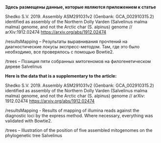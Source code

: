 **Здесь размещены данные, которые являются приложением к статье**

Shedko S.V. 2019. Assembly ASM291031v2 (Genbank: GCA_002910315.2) identified as assembly of the Northern Dolly Varden (Salvelinus malma malma) genome, and not the Arctic char (S. alpinus) genome // arXiv:1912.02474 
https://arxiv.org/abs/1912.02474

/resultsMapping – Результаты выравнивания прочтений на диагностические локусы экспресс-методом. Там, где это было необходимо, все проверялось с помощью Bowtie2.

/trees – Позиция пяти собранных митогеномов на филогенетическом дереве Salvelinus




**Here is the data that is a supplementary to the article:**

Shedko S.V. 2019. Assembly ASM291031v2 (Genbank: GCA_002910315.2) identified as assembly of the Northern Dolly Varden (Salvelinus malma malma) genome, and not the Arctic char (S. alpinus) genome // arXiv: 1912.02474
https://arxiv.org/abs/1912.02474

/resultsMapping - Results of mapping of illumina reads against the diagnostic loci by the express method. Where necessary, everything was validated with Bowtie2.

/trees – Illustration of the position of five assembled mitogenomes on the phylogenetic tree Salvelinus
